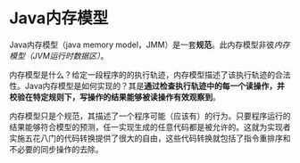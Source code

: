 # Java内存模型

Java内存模型（java memory model，JMM）是一套**规范**。此内存模型非彼*内存模型（JVM运行时数据区）*。

内存模型是什么？给定一段程序的的执行轨迹，内存模型描述了该执行轨迹的合法性。Java内存模型是如何实现的？其是**通过检查执行轨迹中的每一个读操作，并校验在特定规则下，写操作的结果能够被读操作有效观察到**。

内存模型只是个规范，其描述了一个程序可能（应该有）的行为。只要程序运行的结果能够符合模型的预测，任一实现生成的任意代码都是被允许的。这就为实现者实施五花八门的代码转换提供了很大的自由，这些代码转换就包括了指令重排序和不必要的同步操作的去除。

